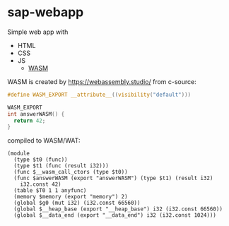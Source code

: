 # sap-webapp

Simple web app with

- HTML
- CSS
- JS
  - [WASM](https://webassembly.org/)

WASM is created by https://webassembly.studio/ from c-source:

```c
#define WASM_EXPORT __attribute__((visibility("default")))

WASM_EXPORT
int answerWASM() {
  return 42;
}
```

compiled to WASM/WAT:

```
(module
  (type $t0 (func))
  (type $t1 (func (result i32)))
  (func $__wasm_call_ctors (type $t0))
  (func $answerWASM (export "answerWASM") (type $t1) (result i32)
    i32.const 42)
  (table $T0 1 1 anyfunc)
  (memory $memory (export "memory") 2)
  (global $g0 (mut i32) (i32.const 66560))
  (global $__heap_base (export "__heap_base") i32 (i32.const 66560))
  (global $__data_end (export "__data_end") i32 (i32.const 1024)))
```